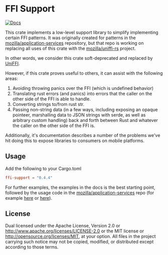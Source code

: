 # FFI Support

[![Docs](https://docs.rs/ffi-support/badge.svg)](https://docs.rs/ffi-support)

This crate implements a low-level support library to simplify implementing certain FFI patterns.
It was originally created for patterns in the [mozilla/application-services](https://github.com/mozilla/application-services)
repository, but that repo is working on replacing all uses of this crate with
the [mozilla/uniffi-rs](https://github.com/mozilla/uniffi-rs) project.

In other words, we consider this crate soft-deprecated and replaced by [UniFFI](https://github.com/mozilla/uniffi-rs).

However, if this crate proves useful to others, it can assist with the following areas:

1. Avoiding throwing panics over the FFI (which is undefined behavior)
2. Translating rust errors (and panics) into errors that the caller on the other side of the FFI is able to handle.
3. Converting strings to/from rust str.
4. Passing non-string data (in a few ways, including exposing an opaque pointeer, marshalling data to JSON strings with serde, as well as arbitrary custom handling) back and forth between Rust and whatever the caller on the other side of the FFI is.

Additionally, it's documentation describes a number of the problems we've hit doing this to expose libraries to consumers on mobile platforms.

## Usage

Add the following to your Cargo.toml

```toml
ffi-support = "0.4.4"
```

For further examples, the examples in the docs is the best starting point, followed by the usage code in the [mozilla/application-services](https://github.com/mozilla/application-services) repo (for example [here](https://github.com/mozilla/application-services/blob/main/components/places/ffi/src/lib.rs) or [here](https://github.com/mozilla/application-services/blob/main/components/places/src/ffi.rs)).

## License

Dual licensed under the Apache License, Version 2.0 <LICENSE-APACHE> or
<http://www.apache.org/licenses/LICENSE-2.0> or the MIT license <LICENSE-MIT> or
<http://opensource.org/licenses/MIT>, at your option. All files in the project
carrying such notice may not be copied, modified, or distributed except
according to those terms.
